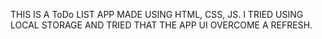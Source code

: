 THIS IS A ToDo LIST APP MADE USING HTML, CSS, JS. I TRIED USING LOCAL STORAGE AND TRIED THAT THE APP UI OVERCOME A REFRESH.
